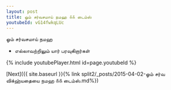 ```yaml
---
layout: post
title: ஓம் சர்வசமாய் நமஹ ௧௧ டைம்ஸ்
youtubeId: vG14fwkqLUc
---
```

 
 
 ஓம் சர்வசமாய் நமஹ  
 
 -  எல்லாவற்றிலும் யார் பரவுகிறார்கள் 
 
  
 
  
 
 
 
 
 
 


{% include youtubePlayer.html id=page.youtubeId %}
 
[Next]({{ site.baseurl }}{% link  split2/_posts/2015-04-02-ஓம் சர்வ விக்ஹ்யதையை நமஹ ௧௧ டைம்ஸ்.md%})
 
